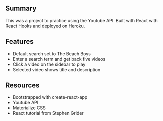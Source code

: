 
## Summary
This was a project to practice using the Youtube API.
Built with React with React Hooks and deployed on Heroku. 

## Features
- Default search set to The Beach Boys
- Enter a search term and get back five videos
- Click a video on the sidebar to play 
- Selected video shows title and description

## Resources
- Bootstrapped with create-react-app
- Youtube API
- Materialize CSS 
- React tutorial from Stephen Grider 